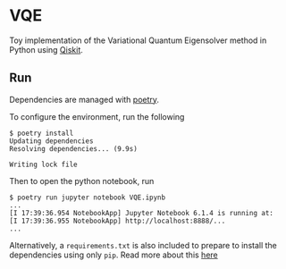 # VQE

Toy implementation of the Variational Quantum Eigensolver method in Python using
[Qiskit](https://qiskit.org/).

## Run

Dependencies are managed with [poetry](https://python-poetry.org/).

To configure the environment, run the following

```shell
$ poetry install
Updating dependencies
Resolving dependencies... (9.9s)

Writing lock file
```

Then to open the python notebook, run

```shell
$ poetry run jupyter notebook VQE.ipynb
...
[I 17:39:36.954 NotebookApp] Jupyter Notebook 6.1.4 is running at:
[I 17:39:36.955 NotebookApp] http://localhost:8888/...
...
```

Alternatively, a `requirements.txt` is also included to prepare to install the
dependencies using only `pip`. Read more about this [here](https://pip.pypa.io/en/stable/reference/pip_install/)

